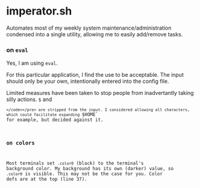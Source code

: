 # imperator.sh

Automates most of my weekly system maintenance/administration condensed into a
single utility, allowing me to easily add/remove tasks.

### on `eval`

Yes, I am using `eval`.

For this particular application, I find the use to be acceptable. The input
should only be your own, intentionally entered into the config file.

Limited measures have been taken to stop people from inadvertantly taking
silly actions. `$` and <pre><code>`</code></pre> are stripped from the input. I considered
allowing all characters, which could facilitate expanding `$HOME` for example,
but decided against it.

### on colors

Most terminals set `.color0` (black) to the terminal's background color. My
background has its own (darker) value, so `.color0` is visible. This may not be
the case for you. Color defs are at the top (line 37).
